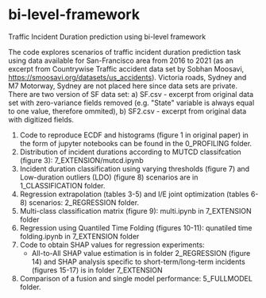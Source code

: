# bi-level-framework
Traffic Incident Duration prediction using bi-level framework

The code explores scenarios of traffic incident duration prediction task using data available for San-Francisco area from 2016 to 2021 (as an excerpt from Countrywise Traffic accident data set by Sobhan Moosavi, https://smoosavi.org/datasets/us_accidents). Victoria roads, Sydney and M7 Motorway, Sydney are not placed here since data sets are private.
There are two version of SF data set: a) SF.csv - excerpt from original data set with zero-variance fields removed (e.g. "State" variable is always equal to one value, therefore ommited), b) SF2.csv - excerpt from original data with digitized fields.

1. Code to reproduce ECDF and histograms (figure 1 in original paper) in the form of jupyter notebooks can be found in the 0_PROFILING folder.
2. Distribution of incident durations according to MUTCD classifcation (figure 3): 7_EXTENSION/mutcd.ipynb
3. Incident duration classification using varying thresholds (figure 7) and Low-duration outliers (LDO) (figure 8) scenarios are in 1_CLASSIFICATION folder.
4. Regression extrapolation (tables 3-5) and I/E joint optimization (tables 6-8) scenarios: 2_REGRESSION folder.
5. Multi-class classification matrix (figure 9): multi.ipynb in 7_EXTENSION folder
6. Regression using Quantiled Time Folding (figures 10-11): qunatiled time folding.ipynb in 7_EXTENSION folder
7. Code to obtain SHAP values for regression experiments:
	- All-to-All SHAP value estimation is in folder 2_REGRESSION (figure 14) and SHAP analysis specific to short-term/long-term incidents (figures 15-17) is in folder 7_EXTENSION
8. Comparison of a fusion and single model performance: 5_FULLMODEL folder.



